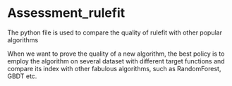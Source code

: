 # Assessment_rulefit
The python file is used to compare the quality of rulefit with other popular algorithms

When we want to prove the quality of a new algorithm, the best policy is to employ the algorithm on several dataset with
different target functions and compare its index with other fabulous algorithms, such as RandomForest, GBDT etc.
